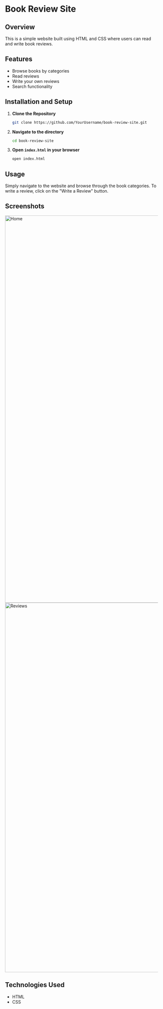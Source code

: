 # Book Review Site

## Overview

This is a simple website built using HTML and CSS where users can read and write book reviews.

## Features

- Browse books by categories
- Read reviews
- Write your own reviews
- Search functionality

## Installation and Setup

1. **Clone the Repository**
    ```bash
    git clone https://github.com/YourUsername/book-review-site.git
    ```
2. **Navigate to the directory**
    ```bash
    cd book-review-site
    ```
3. **Open `index.html` in your browser**
    ```bash
    open index.html
    ```

## Usage

Simply navigate to the website and browse through the book categories. To write a review, click on the "Write a Review" button.

## Screenshots

<img width="1271" alt="Home" src="https://github.com/imanidev/book-review-site/assets/111655655/34585b42-5a01-47ec-b1d0-02b195486916">
<img width="1213" alt="Reviews" src="https://github.com/imanidev/book-review-site/assets/111655655/5da7b3ef-9c6f-4dc5-b5e0-3725c8a5b3c3">


## Technologies Used

- HTML
- CSS
